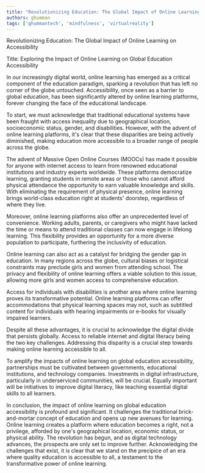 ```yaml
---
title: "Revolutionizing Education: The Global Impact of Online Learning on Accessibility"  # Wrap the title in double quotes
authors: ghumman
tags: ['ghummantech', 'mindfulness', 'virtualreality']
---
```


Revolutionizing Education: The Global Impact of Online Learning on Accessibility
<!-- truncate -->

Title: Exploring the Impact of Online Learning on Global Education Accessibility

In our increasingly digital world, online learning has emerged as a critical component of the education paradigm, sparking a revolution that has left no corner of the globe untouched. Accessibility, once seen as a barrier to global education, has been significantly altered by online learning platforms, forever changing the face of the educational landscape.

To start, we must acknowledge that traditional educational systems have been fraught with access inequality due to geographical location, socioeconomic status, gender, and disabilities. However, with the advent of online learning platforms, it's clear that these disparities are being actively diminished, making education more accessible to a broader range of people across the globe.

The advent of Massive Open Online Courses (MOOCs) has made it possible for anyone with internet access to learn from renowned educational institutions and industry experts worldwide. These platforms democratize learning, granting students in remote areas or those who cannot afford physical attendance the opportunity to earn valuable knowledge and skills. With eliminating the requirement of physical presence, online learning brings world-class education right at students' doorstep, regardless of where they live.

Moreover, online learning platforms also offer an unprecedented level of convenience. Working adults, parents, or caregivers who might have lacked the time or means to attend traditional classes can now engage in lifelong learning. This flexibility provides an opportunity for a more diverse population to participate, furthering the inclusivity of education.

Online learning can also act as a catalyst for bridging the gender gap in education. In many regions across the globe, cultural biases or logistical constraints may preclude girls and women from attending school. The privacy and flexibility of online learning offers a viable solution to this issue, allowing more girls and women access to comprehensive education.

Access for individuals with disabilities is another area where online learning proves its transformative potential. Online learning platforms can offer accommodations that physical learning spaces may not, such as subtitled content for individuals with hearing impairments or e-books for visually impaired learners. 

Despite all these advantages, it is crucial to acknowledge the digital divide that persists globally. Access to reliable internet and digital literacy being the two key challenges. Addressing this disparity is a crucial step towards making online learning accessible to all.

To amplify the impacts of online learning on global education accessibility, partnerships must be cultivated between governments, educational institutions, and technology companies. Investments in digital infrastructure, particularly in underserviced communities, will be crucial. Equally important will be initiatives to improve digital literacy, like teaching essential digital skills to all learners.

In conclusion, the impact of online learning on global education accessibility is profound and significant. It challenges the traditional brick-and-mortar concept of education and opens up new avenues for learning. Online learning creates a platform where education becomes a right, not a privilege, afforded by one's geographical location, economic status, or physical ability. The revolution has begun, and as digital technology advances, the prospects are only set to improve further. Acknowledging the challenges that exist, it is clear that we stand on the precipice of an era where quality education is accessible to all, a testament to the transformative power of online learning.
